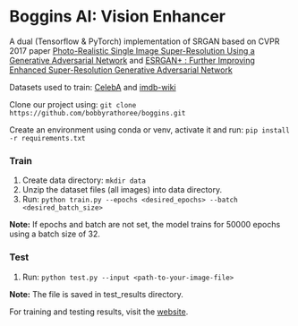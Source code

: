 # Boggins AI: Vision Enhancer

A dual (Tensorflow & PyTorch) implementation of SRGAN based on CVPR 2017 paper 
[Photo-Realistic Single Image Super-Resolution Using a Generative Adversarial Network](https://arxiv.org/abs/1609.04802) and [ESRGAN+ : Further Improving Enhanced Super-Resolution Generative Adversarial Network](https://arxiv.org/abs/2001.08073)

Datasets used to train: [CelebA](https://bit.ly/380hp3K) and [imdb-wiki](https://bit.ly/2LaAMxp)

Clone our project using: `git clone https://github.com/bobbyrathoree/boggins.git`

Create an environment using conda or venv, activate it and run: `pip install -r requirements.txt`

### Train
1. Create data directory: `mkdir data`
2. Unzip the dataset files (all images) into data directory.
3. Run: `python train.py --epochs <desired_epochs> --batch <desired_batch_size>`

**Note:** If epochs and batch are not set, the model trains for 50000 epochs using a batch size of 32.

### Test
1. Run: `python test.py --input <path-to-your-image-file>`

**Note:** The file is saved in test_results directory.

For training and testing results, visit the [website](http://f8cffc91.ngrok.io).

